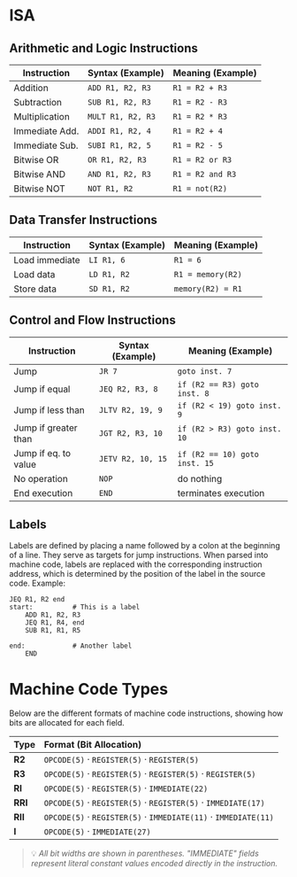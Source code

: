 # ISA

## Arithmetic and Logic Instructions

| Instruction    | Syntax (Example)  | Meaning (Example) |
| -------------- | ----------------- | ----------------- |
| Addition       | `ADD R1, R2, R3`  | `R1 = R2 + R3`    |
| Subtraction    | `SUB R1, R2, R3`  | `R1 = R2 - R3`    |
| Multiplication | `MULT R1, R2, R3` | `R1 = R2 * R3`    |
| Immediate Add. | `ADDI R1, R2, 4`  | `R1 = R2 + 4`     |
| Immediate Sub. | `SUBI R1, R2, 5`  | `R1 = R2 - 5`     |
| Bitwise OR     | `OR R1, R2, R3`   | `R1 = R2 or R3`   |
| Bitwise AND    | `AND R1, R2, R3`  | `R1 = R2 and R3`  |
| Bitwise NOT    | `NOT R1, R2`      | `R1 = not(R2)`    |

## Data Transfer Instructions

| Instruction    | Syntax (Example) | Meaning (Example) |
| -------------- | ---------------- | ----------------- |
| Load immediate | `LI R1, 6`       | `R1 = 6`          |
| Load data      | `LD R1, R2`      | `R1 = memory(R2)` |
| Store data     | `SD R1, R2`      | `memory(R2) = R1` |

## Control and Flow Instructions

| Instruction          | Syntax (Example)  | Meaning (Example)             |
| -------------------- | ----------------- | ----------------------------- |
| Jump                 | `JR 7`            | `goto inst. 7`                |
| Jump if equal        | `JEQ R2, R3, 8`   | `if (R2 == R3) goto inst. 8`  |
| Jump if less than    | `JLTV R2, 19, 9`  | `if (R2 < 19) goto inst. 9`   |
| Jump if greater than | `JGT R2, R3, 10`  | `if (R2 > R3) goto inst. 10`  |
| Jump if eq. to value | `JETV R2, 10, 15` | `if (R2 == 10) goto inst. 15` |
| No operation         | `NOP`             | do nothing                    |
| End execution        | `END`             | terminates execution          |

## Labels

Labels are defined by placing a name followed by a colon at the beginning of a line. They serve as targets for jump instructions.
When parsed into machine code, labels are replaced with the corresponding instruction address, which is determined by the position of the label in the source code.
Example:

```
JEQ R1, R2 end
start:          # This is a label
    ADD R1, R2, R3
    JEQ R1, R4, end
    SUB R1, R1, R5

end:            # Another label
    END
```

# Machine Code Types

Below are the different formats of machine code instructions, showing how bits are allocated for each field.

| **Type** | **Format (Bit Allocation)**                                     |
| :------- | :-------------------------------------------------------------- |
| **R2**   | `OPCODE(5)` · `REGISTER(5)` · `REGISTER(5)`                     |
| **R3**   | `OPCODE(5)` · `REGISTER(5)` · `REGISTER(5)` · `REGISTER(5)`     |
| **RI**   | `OPCODE(5)` · `REGISTER(5)` · `IMMEDIATE(22)`                   |
| **RRI**  | `OPCODE(5)` · `REGISTER(5)` · `REGISTER(5)` · `IMMEDIATE(17)`   |
| **RII**  | `OPCODE(5)` · `REGISTER(5)` · `IMMEDIATE(11)` · `IMMEDIATE(11)` |
| **I**    | `OPCODE(5)` · `IMMEDIATE(27)`                                   |

> 💡 _All bit widths are shown in parentheses. "IMMEDIATE" fields represent literal constant values encoded directly in the instruction._
